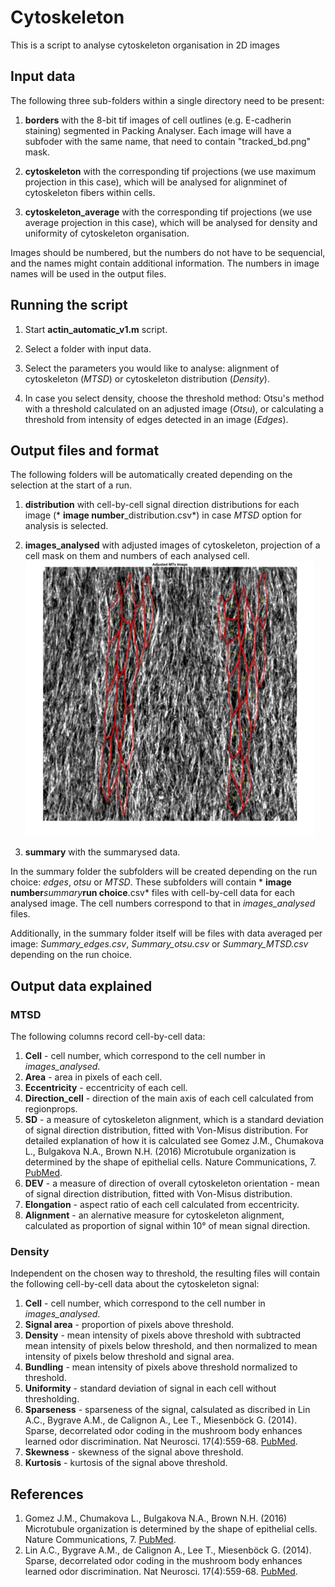 # Cytoskeleton

This is a script to analyse cytoskeleton organisation in 2D images

## Input data

The following three sub-folders within a single directory need to be present:
1. **borders** with the 8-bit tif images of cell outlines (e.g. E-cadherin staining) segmented in Packing Analyser. Each image will have a subfoder with the same name, that need to contain "tracked_bd.png" mask.

1. **cytoskeleton** with the corresponding tif projections (we use maximum projection in this case), which will be analysed for alignminet of cytoskeleton fibers within cells.

1. **cytoskeleton_average** with the corresponding tif projections (we use average projection in this case), which will be analysed for density and uniformity of cytoskeleton organisation.

Images should be numbered, but the numbers do not have to be sequencial, and the names might contain additional information. The numbers in image names will be used in the output files.

## Running the script
1. Start **actin_automatic_v1.m** script.

1. Select a folder with input data.

1. Select the parameters you would like to analyse: alignment of cytoskeleton (*MTSD*) or cytoskeleton distribution (*Density*).

1. In case you select density, choose the threshold method: Otsu's method with a threshold calculated on an adjusted image (*Otsu*), or calculating a threshold from intensity of edges detected in an image (*Edges*).

## Output files and format

The following folders will be automatically created depending on the selection at the start of a run.
1. **distribution** with cell-by-cell signal direction distributions for each image (* **image number**_distribution.csv*) in case *MTSD* option for analysis is selected.

1. **images_analysed** with adjusted images of cytoskeleton, projection of a cell mask on them and numbers of each analysed cell.<br>
![Example of analysed image](images/8_analysed_image.png)

1. **summary** with the summarysed data.

In the summary folder the subfolders will be created depending on the run choice: *edges*, *otsu* or *MTSD*. These subfolders will contain * **image number**_summary_**run choice**.csv* files with cell-by-cell data for each analysed image. The cell numbers correspond to that in *images_analysed* files.

Additionally, in the summary folder itself will be files with data averaged per image: *Summary_edges.csv*, *Summary_otsu.csv* or *Summary_MTSD.csv* depending on the run choice.

## Output data explained

### MTSD
The following columns record cell-by-cell data:
1. **Cell** - cell number, which correspond to the cell number in *images_analysed*.
1. **Area** - area in pixels of each cell.
1. **Eccentricity** - eccentricity of each cell.
1. **Direction_cell** - direction of the main axis of each cell calculated from regionprops.
1. **SD** - a measure of cytoskeleton alignment, which is a standard deviation of signal direction distribution, fitted with Von-Misus distribution. For detailed explanation of how it is calculated see Gomez J.M., Chumakova L., Bulgakova N.A., Brown N.H. (2016) Microtubule organization is determined by the shape of epithelial cells. Nature Communications, 7. [PubMed](https://www.ncbi.nlm.nih.gov/pubmed/27779189).
1. **DEV** - a measure of direction of overall cytoskeleton orientation - mean of signal direction distribution, fitted with Von-Misus distribution.
1. **Elongation** - aspect ratio of each cell calculated from eccentricity.
1. **Alignment** - an alernative measure for cytoskeleton alignment, calculated as proportion of signal within 10° of mean signal direction.

### Density 
Independent on the chosen way to threshold, the resulting files will contain the following cell-by-cell data about the cytoskeleton signal:
1. **Cell** - cell number, which correspond to the cell number in *images_analysed*.
1. **Signal area** - proportion of pixels above threshold.
1. **Density** - mean intensity of pixels above threshold with subtracted mean intensity of pixels below threshold, and then normalized to mean intensity of pixels below threshold and signal area.
1. **Bundling** - mean intensity of pixels above threshold normalized to threshold.
1. **Uniformity** - standard deviation of signal in each cell without thresholding.
1. **Sparseness** - sparseness of the signal, calsulated as discribed in Lin A.C., Bygrave A.M., de Calignon A., Lee T., Miesenböck G. (2014). Sparse, decorrelated odor coding in the mushroom body enhances learned odor discrimination. Nat Neurosci. 17(4):559-68. [PubMed](https://www.ncbi.nlm.nih.gov/pubmed/24561998). 
1. **Skewness** - skewness of the signal above threshold.
1. **Kurtosis** - kurtosis of the signal above threshold.

## References
1. Gomez J.M., Chumakova L., Bulgakova N.A., Brown N.H. (2016) Microtubule organization is determined by the shape of epithelial cells. Nature Communications, 7. [PubMed](https://www.ncbi.nlm.nih.gov/pubmed/27779189).
1. Lin A.C., Bygrave A.M., de Calignon A., Lee T., Miesenböck G. (2014). Sparse, decorrelated odor coding in the mushroom body enhances learned odor discrimination. Nat Neurosci. 17(4):559-68. [PubMed](https://www.ncbi.nlm.nih.gov/pubmed/24561998).